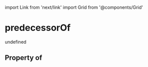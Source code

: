 import Link from 'next/link'
import Grid from '@components/Grid'

# predecessorOf

undefined

## Property of



